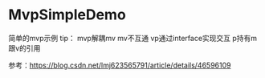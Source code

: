 # MvpSimpleDemo
简单的mvp示例
tip：
mvp解耦mv
mv不互通
vp通过interface实现交互
p持有m跟v的引用

参考：https://blog.csdn.net/lmj623565791/article/details/46596109
